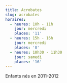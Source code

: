 ```yaml
---
title: Acrobates
slug: acrobates
horaires:
  - heures: 10h - 11h
    jour: mercredi
    places: '11'
  - heures: 15h - 16h
    jour: mercredi
    places: '8'
  - heures: 10h30 - 11h30
    jour: samedi
    places: '16'
---
```

Enfants nés en 2011-2012
